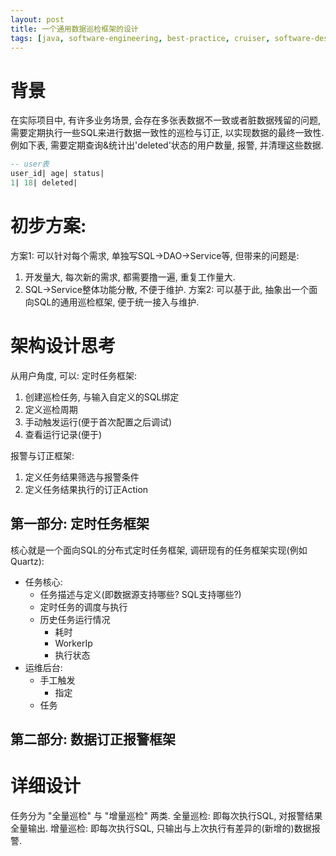 ```yaml
---
layout: post
title: 一个通用数据巡检框架的设计
tags: [java, software-engineering, best-practice, cruiser, software-design, arch]
---
```



# 背景
在实际项目中, 有许多业务场景, 会存在多张表数据不一致或者脏数据残留的问题, 
需要定期执行一些SQL来进行数据一致性的巡检与订正, 以实现数据的最终一致性.
例如下表, 需要定期查询&统计出'deleted'状态的用户数量, 报警, 并清理这些数据.
```sql
-- user表
user_id| age| status|
1| 18| deleted|
```


# 初步方案: 
方案1: 可以针对每个需求, 单独写SQL->DAO->Service等, 但带来的问题是: 
  1. 开发量大, 每次新的需求, 都需要撸一遍, 重复工作量大.
  2. SQL->Service整体功能分散, 不便于维护.
方案2: 可以基于此, 抽象出一个面向SQL的通用巡检框架, 便于统一接入与维护.

# 架构设计思考
从用户角度, 可以:
定时任务框架: 
1. 创建巡检任务, 与输入自定义的SQL绑定
2. 定义巡检周期
3. 手动触发运行(便于首次配置之后调试)
4. 查看运行记录(便于)

报警与订正框架: 
1. 定义任务结果筛选与报警条件
2. 定义任务结果执行的订正Action


## 第一部分: 定时任务框架
核心就是一个面向SQL的分布式定时任务框架, 调研现有的任务框架实现(例如Quartz): 

- 任务核心: 
  - 任务描述与定义(即数据源支持哪些? SQL支持哪些?)
  - 定时任务的调度与执行
  - 历史任务运行情况
    - 耗时
    - WorkerIp
    - 执行状态
- 运维后台: 
  - 手工触发
    - 指定
  - 任务

## 第二部分: 数据订正报警框架



# 详细设计
任务分为 "全量巡检" 与 "增量巡检" 两类. 
全量巡检: 即每次执行SQL, 对报警结果全量输出. 
增量巡检: 即每次执行SQL, 只输出与上次执行有差异的(新增的)数据报警.
